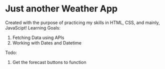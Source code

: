 # Just another Weather App
 Created with the purpose of practicing my skills in HTML, CSS, and mainly, JavaScipt!
 Learning Goals:
 1. Fetching Data using APIs
 2. Working with Dates and Datetime

 Todo:
 1. Get the forecast buttons to function
